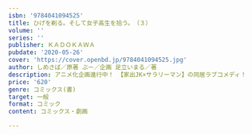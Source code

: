 ```yaml
---
isbn: '9784041094525'
title: ひげを剃る。そして女子高生を拾う。　（３）
volume: ''
series: ''
publisher: ＫＡＤＯＫＡＷＡ
pubdate: '2020-05-26'
cover: 'https://cover.openbd.jp/9784041094525.jpg'
author: しめさば／原著 ぶー／企画 足立いまる／著
description: アニメ化企画進行中！ 【家出JK×サラリーマン】の同居ラブコメディ！
price: '620'
genre: コミックス(書)
target: 一般
format: コミック
content: コミックス・劇画

---
```

